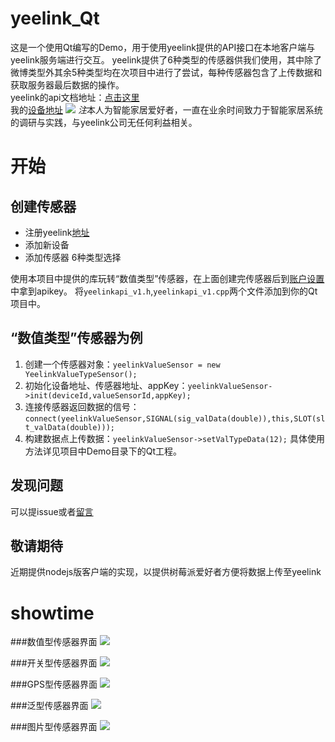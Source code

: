 # yeelink_Qt
这是一个使用Qt编写的Demo，用于使用yeelink提供的API接口在本地客户端与yeelink服务端进行交互。
yeelink提供了6种类型的传感器供我们使用，其中除了微博类型外其余5种类型均在次项目中进行了尝试，每种传感器包含了上传数据和获取服务器最后数据的操作。</br>
yeelink的api文档地址：[点击这里](http://www.yeelink.net/develop/api) </br>
我的[设备地址](http://www.yeelink.net/devices/351739)
![](http://img.blog.csdn.net/20161030224646601)
*注*本人为智能家居爱好者，一直在业余时间致力于智能家居系统的调研与实践，与yeelink公司无任何利益相关。

# 开始
## 创建传感器
- 注册yeelink[地址](http://developer.yeelink.net/zh_CN/)
- 添加新设备
- 添加传感器   6种类型选择

使用本项目中提供的库玩转“数值类型”传感器，在上面创建完传感器后到[账户设置](http://developer.yeelink.net/zh_CN/member/apikey)中拿到apikey。
将`yeelinkapi_v1.h`,`yeelinkapi_v1.cpp`两个文件添加到你的Qt项目中。

## “数值类型”传感器为例
1.  创建一个传感器对象：`yeelinkValueSensor = new YeelinkValueTypeSensor();`
2.  初始化设备地址、传感器地址、appKey：`yeelinkValueSensor->init(deviceId,valueSensorId,appKey);`
3.  连接传感器返回数据的信号： `connect(yeelinkValueSensor,SIGNAL(sig_valData(double)),this,SLOT(slt_valData(double)));`
4.  构建数据点上传数据：`yeelinkValueSensor->setValTypeData(12);`
具体使用方法详见项目中Demo目录下的Qt工程。

## 发现问题
可以提issue或者[留言](http://blog.csdn.net/tianzhihen_wq/article/details/52974107)

## 敬请期待
近期提供nodejs版客户端的实现，以提供树莓派爱好者方便将数据上传至yeelink

# showtime
###数值型传感器界面
![](https://github.com/tianzhihen/yeelink_Qt/blob/master/img/c%E6%95%B0%E5%80%BC%E5%9E%8B.png?raw=true)

###开关型传感器界面
![](https://github.com/tianzhihen/yeelink_Qt/blob/master/img/c%E5%BC%80%E5%85%B3%E5%9E%8B.png?raw=true)

###GPS型传感器界面
![](https://github.com/tianzhihen/yeelink_Qt/blob/master/img/cGPS%E5%9E%8B.png?raw=true)

###泛型传感器界面
![](https://github.com/tianzhihen/yeelink_Qt/blob/master/img/c%E6%B3%9B%E5%9E%8B.png?raw=true)

###图片型传感器界面
![](https://github.com/tianzhihen/yeelink_Qt/blob/master/img/c%E5%9B%BE%E7%89%87%E5%9E%8B.png?raw=true)
